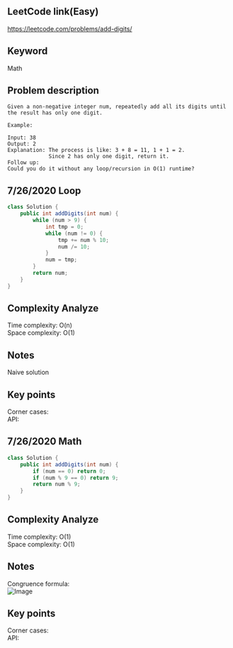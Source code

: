 ## LeetCode link(Easy)
https://leetcode.com/problems/add-digits/

## Keyword
Math

## Problem description
```
Given a non-negative integer num, repeatedly add all its digits until the result has only one digit.

Example:

Input: 38
Output: 2 
Explanation: The process is like: 3 + 8 = 11, 1 + 1 = 2. 
             Since 2 has only one digit, return it.
Follow up:
Could you do it without any loop/recursion in O(1) runtime?
```
## 7/26/2020 Loop

```java
class Solution {
    public int addDigits(int num) {
        while (num > 9) {
            int tmp = 0;
            while (num != 0) {
                tmp += num % 10;
                num /= 10;
            }
            num = tmp;
        }
        return num;
    }
}
```

## Complexity Analyze
Time complexity: O(n)\
Space complexity: O(1)

## Notes
Naive solution

## Key points
Corner cases: \
API:

## 7/26/2020 Math

```java
class Solution {
    public int addDigits(int num) {
        if (num == 0) return 0;
        if (num % 9 == 0) return 9;
        return num % 9;
    }
}
```

## Complexity Analyze
Time complexity: O(1)\
Space complexity: O(1)

## Notes
Congruence formula:   
![Image](https://wikimedia.org/api/rest_v1/media/math/render/svg/0ef3b4ff4ac20af5790c91886a80773506e09ade)

## Key points
Corner cases: \
API: